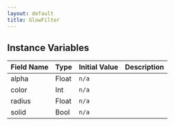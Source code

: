 ```yaml
---
layout: default
title: GlowFilter
---
```


## Instance Variables

| Field Name | Type | Initial Value | Description |
| ------------ | ------ | --------------- | ------------- |
| alpha | Float | `n/a` |  |
| color | Int | `n/a` |  |
| radius | Float | `n/a` |  |
| solid | Bool | `n/a` |  |
